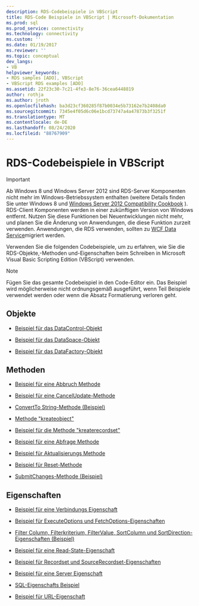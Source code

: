 ```yaml
---
description: RDS-Codebeispiele in VBScript
title: RDS-Code Beispiele in VBScript | Microsoft-Dokumentation
ms.prod: sql
ms.prod_service: connectivity
ms.technology: connectivity
ms.custom: ''
ms.date: 01/19/2017
ms.reviewer: ''
ms.topic: conceptual
dev_langs:
- VB
helpviewer_keywords:
- RDS samples [ADO], VBScript
- VBScript RDS examples [ADO]
ms.assetid: 22f23c30-7c21-4fe3-8e76-36cea6448819
author: rothja
ms.author: jroth
ms.openlocfilehash: ba3d23cf360285f87b0034e5b73162e7b2408da0
ms.sourcegitcommit: 7345e4f05d6c06e1bcd73747a4a47873b3f3251f
ms.translationtype: MT
ms.contentlocale: de-DE
ms.lasthandoff: 08/24/2020
ms.locfileid: "88767909"
---
```

# <a name="rds-code-examples-in-vbscript"></a>RDS-Codebeispiele in VBScript
> [!IMPORTANT]
>  Ab Windows 8 und Windows Server 2012 sind RDS-Server Komponenten nicht mehr im Windows-Betriebssystem enthalten (weitere Details finden Sie unter Windows 8 und [Windows Server 2012 Compatibility Cookbook](https://www.microsoft.com/download/details.aspx?id=27416) ). RDS-Client Komponenten werden in einer zukünftigen Version von Windows entfernt. Nutzen Sie diese Funktionen bei Neuentwicklungen nicht mehr, und planen Sie die Änderung von Anwendungen, die diese Funktion zurzeit verwenden. Anwendungen, die RDS verwenden, sollten zu [WCF Data Service](https://go.microsoft.com/fwlink/?LinkId=199565)migriert werden.  
  
 Verwenden Sie die folgenden Codebeispiele, um zu erfahren, wie Sie die RDS-Objekte,-Methoden und-Eigenschaften beim Schreiben in Microsoft Visual Basic Scripting Edition (VBScript) verwenden.  
  
> [!NOTE]
>  Fügen Sie das gesamte Codebeispiel in den Code-Editor ein. Das Beispiel wird möglicherweise nicht ordnungsgemäß ausgeführt, wenn Teil Beispiele verwendet werden oder wenn die Absatz Formatierung verloren geht.  
  
## <a name="objects"></a>Objekte  
  
-   [Beispiel für das DataControl-Objekt](./datacontrol-object-example-vbscript.md)  
  
-   [Beispiel für das DataSpace-Objekt](./dataspace-object-and-createobject-method-example-vbscript.md)  
  
-   [Beispiel für das DataFactory-Objekt](./datafactory-object-query-method-and-createobject-method-example-vbscript.md)  
  
## <a name="methods"></a>Methoden  
  
-   [Beispiel für eine Abbruch Methode](./cancel-method-example-vbscript.md)  
  
-   [Beispiel für eine CancelUpdate-Methode](./cancelupdate-method-example-vbscript.md)  
  
-   [ConvertTo String-Methode (Beispiel)](./converttostring-method-example-vbscript.md)  
  
-   [Methode "kreateobject"](./dataspace-object-and-createobject-method-example-vbscript.md)  
  
-   [Beispiel für die Methode "kreaterecordset"](./createrecordset-method-example-vbscript.md)  
  
-   [Beispiel für eine Abfrage Methode](./datafactory-object-query-method-and-createobject-method-example-vbscript.md)  
  
-   [Beispiel für Aktualisierungs Methode](./refresh-method-example-vbscript.md)  
  
-   [Beispiel für Reset-Methode](./filter-column-criterion-value-sortcolumn-sortdirection-example-vbscript.md)  
  
-   [SubmitChanges-Methode (Beispiel)](./submitchanges-method-example-vbscript.md)  
  
## <a name="properties"></a>Eigenschaften  
  
-   [Beispiel für eine Verbindungs Eigenschaft](./connect-property-example-vbscript.md)  
  
-   [Beispiel für ExecuteOptions und FetchOptions-Eigenschaften](./executeoptions-and-fetchoptions-properties-example-vbscript.md)  
  
-   [Filter Column, Filterkriterium, FilterValue, SortColumn und SortDirection-Eigenschaften (Beispiel)](./filter-column-criterion-value-sortcolumn-sortdirection-example-vbscript.md)  
  
-   [Beispiel für eine Read-State-Eigenschaft](./readystate-property-example-vbscript.md)  
  
-   [Beispiel für Recordset und SourceRecordset-Eigenschaften](./recordset-and-sourcerecordset-properties-example-vbscript.md)  
  
-   [Beispiel für eine Server Eigenschaft](./server-property-example-vbscript.md)  
  
-   [SQL-Eigenschafts Beispiel](./sql-property-example-vbscript.md)  
  
-   [Beispiel für URL-Eigenschaft](./url-property-example-vbscript.md)